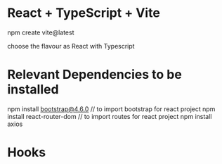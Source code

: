 # React + TypeScript + Vite

npm create vite@latest

   choose the flavour as React with Typescript


# Relevant Dependencies to be installed

 npm install bootstrap@4.6.0  // to import bootstrap for react project
 npm install react-router-dom // to import routes for react project
 npm install axios

# Hooks




